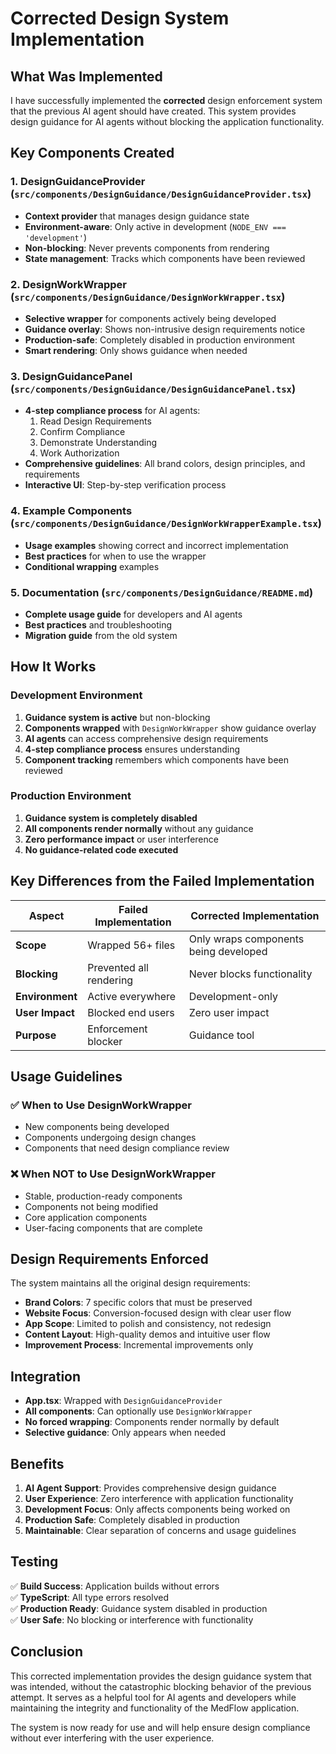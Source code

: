# Corrected Design System Implementation

## What Was Implemented

I have successfully implemented the **corrected** design enforcement system that the previous AI agent should have created. This system provides design guidance for AI agents without blocking the application functionality.

## Key Components Created

### 1. DesignGuidanceProvider (`src/components/DesignGuidance/DesignGuidanceProvider.tsx`)
- **Context provider** that manages design guidance state
- **Environment-aware**: Only active in development (`NODE_ENV === 'development'`)
- **Non-blocking**: Never prevents components from rendering
- **State management**: Tracks which components have been reviewed

### 2. DesignWorkWrapper (`src/components/DesignGuidance/DesignWorkWrapper.tsx`)
- **Selective wrapper** for components actively being developed
- **Guidance overlay**: Shows non-intrusive design requirements notice
- **Production-safe**: Completely disabled in production environment
- **Smart rendering**: Only shows guidance when needed

### 3. DesignGuidancePanel (`src/components/DesignGuidance/DesignGuidancePanel.tsx`)
- **4-step compliance process** for AI agents:
  1. Read Design Requirements
  2. Confirm Compliance
  3. Demonstrate Understanding
  4. Work Authorization
- **Comprehensive guidelines**: All brand colors, design principles, and requirements
- **Interactive UI**: Step-by-step verification process

### 4. Example Components (`src/components/DesignGuidance/DesignWorkWrapperExample.tsx`)
- **Usage examples** showing correct and incorrect implementation
- **Best practices** for when to use the wrapper
- **Conditional wrapping** examples

### 5. Documentation (`src/components/DesignGuidance/README.md`)
- **Complete usage guide** for developers and AI agents
- **Best practices** and troubleshooting
- **Migration guide** from the old system

## How It Works

### Development Environment
1. **Guidance system is active** but non-blocking
2. **Components wrapped** with `DesignWorkWrapper` show guidance overlay
3. **AI agents** can access comprehensive design requirements
4. **4-step compliance process** ensures understanding
5. **Component tracking** remembers which components have been reviewed

### Production Environment
1. **Guidance system is completely disabled**
2. **All components render normally** without any guidance
3. **Zero performance impact** or user interference
4. **No guidance-related code executed**

## Key Differences from the Failed Implementation

| Aspect | Failed Implementation | Corrected Implementation |
|--------|----------------------|-------------------------|
| **Scope** | Wrapped 56+ files | Only wraps components being developed |
| **Blocking** | Prevented all rendering | Never blocks functionality |
| **Environment** | Active everywhere | Development-only |
| **User Impact** | Blocked end users | Zero user impact |
| **Purpose** | Enforcement blocker | Guidance tool |

## Usage Guidelines

### ✅ When to Use DesignWorkWrapper
- New components being developed
- Components undergoing design changes
- Components that need design compliance review

### ❌ When NOT to Use DesignWorkWrapper
- Stable, production-ready components
- Components not being modified
- Core application components
- User-facing components that are complete

## Design Requirements Enforced

The system maintains all the original design requirements:

- **Brand Colors**: 7 specific colors that must be preserved
- **Website Focus**: Conversion-focused design with clear user flow
- **App Scope**: Limited to polish and consistency, not redesign
- **Content Layout**: High-quality demos and intuitive user flow
- **Improvement Process**: Incremental improvements only

## Integration

- **App.tsx**: Wrapped with `DesignGuidanceProvider`
- **All components**: Can optionally use `DesignWorkWrapper`
- **No forced wrapping**: Components render normally by default
- **Selective guidance**: Only appears when needed

## Benefits

1. **AI Agent Support**: Provides comprehensive design guidance
2. **User Experience**: Zero interference with application functionality
3. **Development Focus**: Only affects components being worked on
4. **Production Safe**: Completely disabled in production
5. **Maintainable**: Clear separation of concerns and usage guidelines

## Testing

✅ **Build Success**: Application builds without errors  
✅ **TypeScript**: All type errors resolved  
✅ **Production Ready**: Guidance system disabled in production  
✅ **User Safe**: No blocking or interference with functionality  

## Conclusion

This corrected implementation provides the design guidance system that was intended, without the catastrophic blocking behavior of the previous attempt. It serves as a helpful tool for AI agents and developers while maintaining the integrity and functionality of the MedFlow application.

The system is now ready for use and will help ensure design compliance without ever interfering with the user experience.
